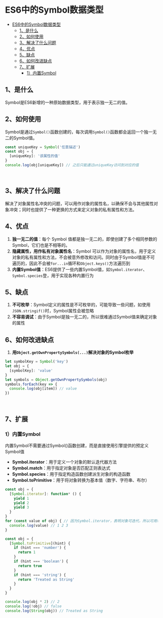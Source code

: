 # ES6中的Symbol数据类型

* [ES6中的Symbol数据类型](#es6中的symbol数据类型)
  * [1、是什么](#1是什么)
  * [2、如何使用](#2如何使用)
  * [3、解决了什么问题](#3解决了什么问题)
  * [4、优点](#4优点)
  * [5、缺点](#5缺点)
  * [6、如何改进缺点](#6如何改进缺点)
  * [7、扩展](#7扩展)
    * [1）内置Symbol](#1内置symbol)

## 1、是什么

Symbol是ES6新增的一种原始数据类型，用于表示独一无二的值。
&nbsp;

## 2、如何使用

Symbol是通过`Symbol()`函数创建的，每次调用`Symbol()`函数都会返回一个独一无二的Symbol值。

```JavaScript
const uniqueKey = Symbol('任意描述')
const obj = {
  [uniqueKey]: '该属性的值'
}
console.log(obj[uniqueKey]) // 之后只能通过uniqueKey访问到对应的值
```

&nbsp;

## 3、解决了什么问题

解决了对象属性名冲突的问题，可以用作对象的属性名，以确保不会与其他属性对象冲突；同时也提供了一种更换的方式来定义对象的私有属性和方法。
&nbsp;

## 4、优点

1. **独一无二的值**：每个 Symbol 值都是独一无二的，即使创建了多个相同参数的 Symbol，它们也是不相等的。
2. **隐藏属性，用作私有对象属性名**：Symbol 可以作为对象的属性名，用于定义对象的私有属性和方法，不会被意外修改和访问。同时由于Symbol值是不可遍历的，因此不会被`for...in`循环和`Object.keys()`方法遍历到
3. **内置Symbol值**：ES6提供了一些内置Symbol值，如`Symbol.iterator`、`Symbol.species`登，用于实现各种内置行为
&nbsp;

## 5、缺点

1. **不可枚举**：Symbol定义的属性是不可枚举的，可能导致一些问题，如使用`JSON.stringif()`时，Symbol属性会被忽略
2. **不容易调试**：由于Symbol是独一无二的，所以很难通过Symbol值来确定对象的属性
&nbsp;

## 6、如何改进缺点

1. **用`Object.getOwnPropertySymbols(...)`解决对象的Symbol枚举**

  ```JavaScript
  let symbolKey = Symbol('key')
  let obj = {
    [symbolKey]: 'value'
  }
  let symbols = Object.getOwnPropertySymbols(obj)
  symbols.forEach(key => {
    console.log(obj[item]) // value
  })
  ```

&nbsp;

## 7、扩展

### 1）内置Symbol

内置Symbol不需要通过Symbol()函数创建，而是直接使用引擎提供的预定义Symbol值

- **Symbol.iterator**：用于定义一个对象的默认迭代器方法
- **Symbol.match**：用于指定对象是否匹配正则表达式
- **Symbol.species**：用于指定构造函数创建派生对象的构造函数
- **Symbol.toPrimitive**：用于将对象转换为基本值（数字、字符串、布尔）

```JavaScript
const obj = {
  [Symbol.iterator]: function* () {
    yield 1
    yield 2
    yield 3
  }
}
for (const value of obj) { // 因为Symbol.iterator，表明对象可迭代，所以可用for...of 循环迭代obj对象
  console.log(value) // 1 2 3
}
```

```JavaScript
const obj = {
  [Symbol.toPrimitive](hint) {
    if (hint === 'number') {
      return 1
    }
    if (hint === 'boolean') {
      return true
    }
    if (hint === 'string') {
      return 'Treated as String'
    }
  }
}

console.log(obj * 2) // 2
console.log(!obj) // false
console.log(String(obj)) // Treated as String
```
